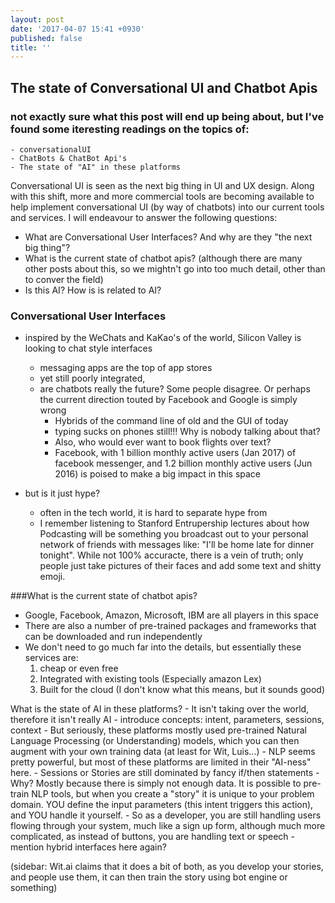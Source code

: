 ```yaml
---
layout: post
date: '2017-04-07 15:41 +0930'
published: false
title: ''
---
```

## The state of Conversational UI and Chatbot Apis


### not exactly sure what this post will end up being about, but I've found some iteresting readings on the topics of:
	- conversationalUI
    - ChatBots & ChatBot Api's
    - The state of "AI" in these platforms
    
    

Conversational UI is seen as the next big thing in UI and UX design. Along with this shift, more and more commercial tools are becoming available to help implement conversational UI (by way of chatbots) into our current tools and services. I will endeavour to answer the following questions:

- What are Conversational User Interfaces? And why are they "the next big thing"?
- What is the current state of chatbot apis? (although there are many other posts about this, so we mightn't go into too much detail, other than to conver the field)
- Is this AI? How is is related to AI?


### Conversational User Interfaces
- inspired by the WeChats and KaKao's of the world, Silicon Valley is looking to chat style interfaces
	- messaging apps are the top of app stores
    - yet still poorly integrated, 
    - are chatbots really the future? Some people disagree. Or perhaps the current direction touted by Facebook and Google is simply wrong
    	- Hybrids of the command line of old and the GUI of today
        - typing sucks on phones still!!! Why is nobody talking about that?
        - Also, who would ever want to book flights over text?
        - Facebook, with 1 billion monthly active users (Jan 2017) of facebook messenger, and 1.2 billion monthly active users (Jun 2016) is poised to make a big impact in this space

- but is it just hype?
	- often in the tech world, it is hard to separate hype from 
    - I remember listening to Stanford Entrupership lectures about how Podcasting will be something you broadcast out to your personal network of friends with messages like: "I'll be home late for dinner tonight". While not 100% accuracte, there is a vein of truth; only people just take pictures of their faces and add some text and shitty emoji.



###What is the current state of chatbot apis? 
- Google, Facebook, Amazon, Microsoft, IBM are all players in this space
- There are also a number of pre-trained packages and frameworks that can be downloaded and run independently
- We don't need to go much far into the details, but essentially these services are:
	1. cheap or even free
    2. Integrated with existing tools (Especially amazon Lex)
    3. Built for the cloud (I don't know what this means, but it sounds good)
        


What is the state of AI in these platforms?
	- It isn't taking over the world, therefore it isn't really AI
    - introduce concepts: intent, parameters, sessions, context
    - But seriously, these platforms mostly used pre-trained Natural Language Processing (or Understanding) models, which you can then augment with your own training data (at least for Wit, Luis...)
    - NLP seems pretty powerful, but most of these platforms are limited in their "AI-ness" here.
    	- Sessions or Stories are still dominated by fancy if/then statements
        	- Why? Mostly because there is simply not enough data. It is possible to pre-train NLP tools, but when you create a "story" it is unique to your problem domain. YOU define the input parameters (this intent triggers this action), and YOU handle it yourself.
            - So as a developer, you are still handling users flowing through your system, much like a sign up form, although much more complicated, as instead of buttons, you are handling text or speech
           	- mention hybrid interfaces here again? 
            

(sidebar: Wit.ai claims that it does a bit of both, as you develop your stories, and people use them, it can then train the story using bot engine or something)
    
    
    
    
    
    
    
